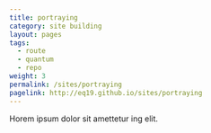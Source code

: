 ```yaml
---
title: portraying
category: site building
layout: pages
tags:
  - route
  - quantum
  - repo
weight: 3
permalink: /sites/portraying
pagelink: http://eq19.github.io/sites/portraying
---
```


Horem ipsum dolor sit amettetur ing elit. 
